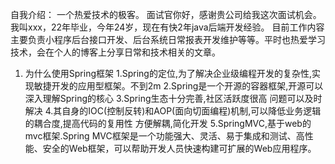 自我介绍：
    一个热爱技术的极客。
    面试官你好，感谢贵公司给我这次面试机会。我叫xxx，22年毕业，今年24岁，现在有快2年java后端开发经验。
目前工作内容主要负责小程序后台接口开发、后台系统日常报表开发维护等等。平时也热爱学习技术，会在个人的博客上分享日常和技术相关的文章。


1. 为什么使用Spring框架
  1.Spring的定位,为了解决企业级编程开发的复杂性,实现敏捷开发的应用型框架。不到2m
  2.Spring是一个开源的容器框架,开源可以深入理解Spring的核心
  3.Spring生态十分完善,社区活跃度很高 问题可以及时解决
  4.其自身的IOC(控制反转)和AOP(面向切面编程)机制,可以降低业务逻辑的耦合度,提高代码的复用性 方便解耦,简化开发
  5.SpringMVC,基于web的mvc框架.Spring MVC框架是一个功能强大、灵活、易于集成和测试、高性能、安全的Web框架，可以帮助开发人员快速构建可扩展的Web应用程序。